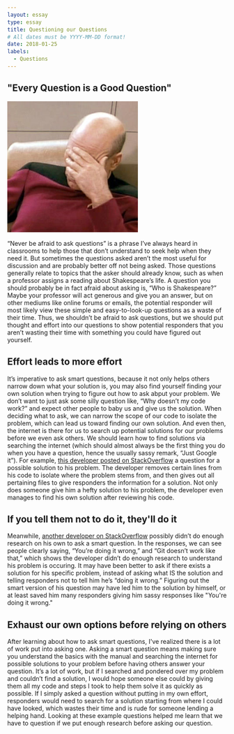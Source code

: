 ```yaml
---
layout: essay
type: essay
title: Questioning our Questions
# All dates must be YYYY-MM-DD format!
date: 2018-01-25
labels:
  - Questions
---
```


## "Every Question is a Good Question"

<img class="ui medium right floated image" src="../images/facepalm.jpg">

“Never be afraid to ask questions” is a phrase I’ve always heard in classrooms to help those that don’t understand to seek help when they need it. But sometimes the questions asked aren’t the most useful for discussion and are probably better off not being asked. Those questions generally relate to topics that the asker should already know, such as when a professor assigns a reading about Shakespeare’s life. A question you should probably be in fact afraid about asking is, “Who is Shakespeare?” Maybe your professor will act generous and give you an answer, but on other mediums like online forums or emails, the potential responder will most likely view these simple and easy-to-look-up questions as a waste of their time. Thus, we shouldn’t be afraid to ask questions, but we should put thought and effort into our questions to show potential responders that you aren’t wasting their time with something you could have figured out yourself.

## Effort leads to more effort

It’s imperative to ask smart questions, because it not only helps others narrow down what your solution is, you may also find yourself finding your own solution when trying to figure out how to ask abput your problem. We don’t want to just ask some silly question like, “Why doesn’t my code work?” and expect other people to baby us and give us the solution. When deciding what to ask, we can narrow the scope of our code to isolate the problem, which can lead us toward finding our own solution. And even then, the internet is there for us to search up potential solutions for our problems before we even ask others. We should learn how to find solutions via searching the internet (which should almost always be the first thing you do when you have a question, hence the usually sassy remark, “Just Google it”). For example, [this developer posted on StackOverflow](https://stackoverflow.com/questions/46701773/stop-listview-selected-item-from-changing-until-button-pressed) a question for a possible solution to his problem. The developer removes certain lines from his code to isolate where the problem stems from, and then gives out all pertaining files to give responders the information for a solution. Not only does someone give him a hefty solution to his problem, the developer even manages to find his own solution after reviewing his code.

## If you tell them not to do it, they'll do it

Meanwhile, [another developer on StackOverflow](https://stackoverflow.com/questions/22297451/how-to-use-git-to-tag-a-commit-rather-than-a-hash) possibly didn’t do enough research on his own to ask a smart question. In the responses, we can see people clearly saying, “You’re doing it wrong,” and “Git doesn’t work like that,” which shows the developer didn’t do enough research to understand his problem is occuring. It may have been better to ask if there exists a solution for his specific problem, instead of asking what IS the solution and telling responders not to tell him he’s “doing it wrong.” Figuring out the smart version of his question may have led him to the solution by himself, or at least saved him many responders giving him sassy responses like "You're doing it wrong."

## Exhaust our own options before relying on others

After learning about how to ask smart questions, I've realized there is a lot of work put into asking one. Asking a smart question means making sure you understand the basics with the manual and searching the internet for possible solutions to your problem before having others answer your question. It’s a lot of work, but if I searched and pondered over my problem and couldn’t find a solution, I would hope someone else could by giving them all my code and steps I took to help them solve it as quickly as possible. If I simply asked a question without putting in my own effort, responders would need to search for a solution starting from where I could have looked, which wastes their time and is rude for someone lending a helping hand. Looking at these example questions helped me learn that we have to question if we put enough research before asking our question.

